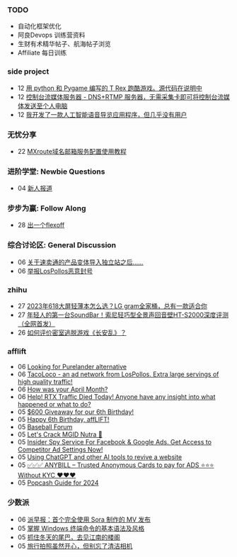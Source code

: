### TODO
-  自动化框架优化
-  阿良Devops 训练营资料
-  生财有术精华帖子、航海帖子浏览
-  Affiliate 每日训练

### side project
<!-- sideproject:START -->
-  12 [用 python 和 Pygame 编写的 T Rex 跑酷游戏。源代码在说明中](https://www.youtube.com/watch?v=pZySIXSelCA)
-  12 [控制台流媒体服务器 - DNS+RTMP 服务器，无需采集卡即可将控制台流媒体发送至个人电脑](https://github.com/Aioros/console-streaming-server)
-  12 [我开发了一款人工智能语音导览应用程序，但几乎没有用户](https://www.reddit.com/r/SideProject/comments/18gpp0e/ive_built_an_ai_audio_tour_app_but_have_almost_no/)<!-- sideproject:END -->


### 无忧分享
<!-- ruyo:START -->
-  22 [MXroute域名邮箱服务配置使用教程](https://51.ruyo.net/18648.html)<!-- ruyo:END -->

### 进阶学堂: Newbie Questions
<!-- advertcn1:START -->
-  04 [新人报道](https://www.advertcn.com/thread-114888-1-1.html)<!-- advertcn1:END -->

### 步步为赢: Follow Along
<!-- advertcn2:START -->
-  28 [出一个flexoff](https://www.advertcn.com/thread-114847-1-1.html)<!-- advertcn2:END -->

### 综合讨论区: General Discussion
<!-- advertcn3:START -->
-  06 [关于速卖通的产品变体导入独立站之后……](https://www.advertcn.com/thread-114895-1-1.html)
-  06 [举报LosPollos恶意封号](https://www.advertcn.com/thread-114893-1-1.html)<!-- advertcn3:END -->


### zhihu
<!-- zhihu:START -->
-  27 [2023年618大屏轻薄本怎么选？LG gram全家桶，总有一款适合你](http://zhuanlan.zhihu.com/p/632641888?utm_campaign=rss&utm_medium=rss&utm_source=rss&utm_content=title)
-  27 [年轻人的第一台SoundBar！索尼轻巧型全景声回音壁HT-S2000深度评测（全网首发）](http://zhuanlan.zhihu.com/p/630990296?utm_campaign=rss&utm_medium=rss&utm_source=rss&utm_content=title)
-  26 [如何评价密室逃脱游戏《长安乱》？](http://www.zhihu.com/question/563950552/answer/3045961312?utm_campaign=rss&utm_medium=rss&utm_source=rss&utm_content=title)<!-- zhihu:END -->

### afflift
<!-- afflift:START -->
-  06 [Looking for Purelander alternative](https://afflift.com/f/threads/looking-for-purelander-alternative.13076/)
-  06 [TacoLoco - an ad network from LosPollos. Extra large servings of high quality traffic!](https://afflift.com/f/threads/tacoloco-an-ad-network-from-lospollos-extra-large-servings-of-high-quality-traffic.3467/)
-  06 [How was your April Month?](https://afflift.com/f/threads/how-was-your-april-month.13074/)
-  06 [Help! RTX Traffic Died Today! Anyone have any insight into what happened or what to do?](https://afflift.com/f/threads/help-rtx-traffic-died-today-anyone-have-any-insight-into-what-happened-or-what-to-do.10847/)
-  05 [$600 Giveaway for our 6th Birthday!](https://afflift.com/f/threads/600-giveaway-for-our-6th-birthday.13055/)
-  05 [Happy 6th Birthday, affLIFT!](https://afflift.com/f/threads/happy-6th-birthday-afflift.13053/)
-  05 [Baseball Forum](https://afflift.com/f/threads/baseball-forum.13075/)
-  05 [Let&#39;s Crack MGID Nutra 🚀](https://afflift.com/f/threads/lets-crack-mgid-nutra-%F0%9F%9A%80.12967/)
-  05 [Insider Spy Service For Facebook &amp; Google Ads. Get Access to Competitor Ad Settings Now!](https://afflift.com/f/threads/insider-spy-service-for-facebook-google-ads-get-access-to-competitor-ad-settings-now.13060/)
-  05 [Using ChatGPT and other AI tools to revive a website](https://afflift.com/f/threads/using-chatgpt-and-other-ai-tools-to-revive-a-website.12532/)
-  05 [✅✅✅ ANYBILL – Trusted Anonymous Cards to pay for ADS ⭐️⭐️⭐️ Without KYC ❤️❤️❤️](https://afflift.com/f/threads/%E2%9C%85%E2%9C%85%E2%9C%85-anybill-%E2%80%93-trusted-anonymous-cards-to-pay-for-ads-%E2%AD%90%EF%B8%8F%E2%AD%90%EF%B8%8F%E2%AD%90%EF%B8%8F-without-kyc-%E2%9D%A4%EF%B8%8F%E2%9D%A4%EF%B8%8F%E2%9D%A4%EF%B8%8F.11204/)
-  05 [Popcash Guide for 2024](https://afflift.com/f/threads/popcash-guide-for-2024.13054/)<!-- afflift:END -->

### 少数派
<!-- sspai:START -->
-  06 [派早报：首个完全使用 Sora 制作的 MV 发布](https://sspai.com/post/88562)
-  05 [掌握 Windows 终端命令的基本语法及风格](https://sspai.com/post/78248)
-  05 [抓住冬天的尾巴，去见江南的楼阁](https://sspai.com/post/86171)
-  05 [旅行拍照虽然开心，但别忘了清洁相机](https://sspai.com/post/68863)<!-- sspai:END -->
